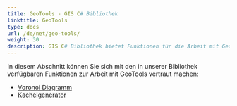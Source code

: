 ```yaml
---
title: GeoTools - GIS C# Bibliothek
linktitle: GeoTools
type: docs
url: /de/net/geo-tools/
weight: 30
description: GIS C# Bibliothek bietet Funktionen für die Arbeit mit GeoTools, wie z. B. Voronoi-Diagramm und Kachelgenerierung.
---
```


In diesem Abschnitt können Sie sich mit den in unserer Bibliothek verfügbaren Funktionen zur Arbeit mit GeoTools vertraut machen:

- [Voronoi Diagramm](/gis/de/net/geo-tools/voronoi-diagram/)
- [Kachelgenerator](/gis/de/net/geo-tools/generator-of-tiles/)
